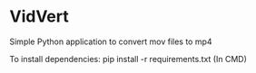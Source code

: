 # VidVert
Simple Python application to convert mov files to mp4

To install dependencies:
pip install -r requirements.txt (In CMD)
